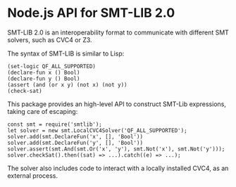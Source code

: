 # Node.js API for SMT-LIB 2.0

SMT-LIB 2.0 is an interoperability format to communicate with
different SMT solvers, such as CVC4 or Z3.

The syntax of SMT-LIB is similar to Lisp:

```
(set-logic QF_ALL_SUPPORTED)
(declare-fun x () Bool)
(declare-fun y () Bool)
(assert (and (or x y) (not x) (not y))
(check-sat)
```

This package provides an high-level API to construct SMT-Lib
expressions, taking care of escaping:

```
const smt = require('smtlib');
let solver = new smt.LocalCVC4Solver('QF_ALL_SUPPORTED');
solver.add(smt.DeclareFun('x', [], 'Bool'))
solver.add(smt.DeclareFun('y', [], 'Bool'))
solver.assert(smt.And(smt.Or('x', 'y'), smt.Not('x'), smt.Not('y')));
solver.checkSat().then((sat) => ...).catch((e) => ...);
```

The solver also includes code to interact with a locally installed
CVC4, as an external process.
